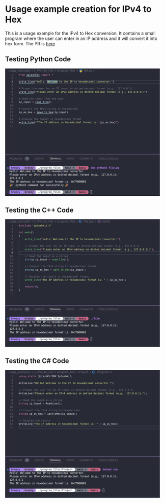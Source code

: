 # Usage example creation for IPv4 to Hex

This is a usage example for the IPv4 to Hex conversion. It contains a small program where the user can enter in an IP address and it will convert it into hex form. The PR is [here]()

## Testing Python Code

![alt text](images/python.png)

## Testing the C++ Code

![alt text](images/cpp.png)

## Testing the C# Code

![alt text](images/csharp.png)
